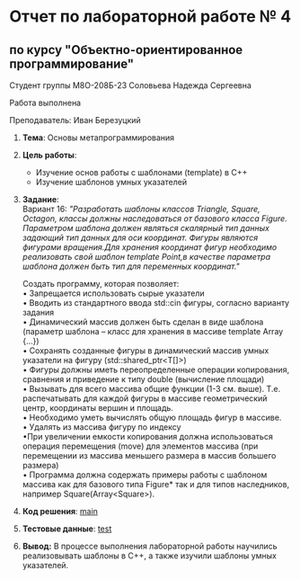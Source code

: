 # Отчет по лабораторной работе № 4
## по курсу "Объектно-ориентированное программирование"

Студент группы М8О-208Б-23 Соловьева Надежда Сергеевна

Работа выполнена 

Преподаватель: Иван Березуцкий

1. **Тема**: Основы метапрограммирования
2. **Цель работы**:
   - Изучение основ работы с шаблонами (template) в С++   
   - Изучение шаблонов умных указателей  

3. **Задание**:  
   Вариант 16: *"Разработать шаблоны классов Triangle, Square, Octagon, классы должны наследоваться от базового класса Figure. Параметром шаблона должен являться скалярный тип данных задающий тип данных для оси координат. Фигуры являются фигурами вращения.Для хранения координат фигур необходимо реализовать свой шаблон template <class T> Point,в качестве параметра шаблона должен быть тип для переменных координат."*
   
   Создать программу, которая позволяет:  
   • Запрещается использовать сырые указатели  
   • Вводить из стандартного ввода std::cin фигуры, согласно варианту задания    
   • Динамический массив должен быть сделан в виде шаблона (параметр шаблона – класс для хранения в массиве template <class T> Array {…})  
   • Сохранять созданные фигуры в динамический массив умных указатели на фигуру (std::shared_ptr<T[]>)  
   • Фигуры должны иметь переопределенные операции копирования, сравнения и приведение к типу double (вычисление площади)   
   • Вызывать для всего массива общие функции (1-3 см. выше). Т.е. распечатывать для каждой фигуры в массиве геометрический центр, координаты вершин и площадь.  
   • Необходимо уметь вычислять общую площадь фигур в массиве.  
   • Удалять из массива фигуру по индексу  
   •При увеличении емкости копирования должна использоваться операция перемещения (move) для элементов массива (при перемещении из массива меньшего размера в массив большего размера)  
   • Программа должна содержать примеры работы с шаблоном массива как для базового типа Figure* так и для типов наследников, например Square(Array<Square<int>>).  

5. **Код решения**: [main](main.cpp)  
6. **Тестовые данные**: [test](test/tests.cpp)
7. **Вывод:**  В процессе выполнения лабораторной работы научились реализовывать шаблоны в C++, а также изучили шаблоны умных указателей. 